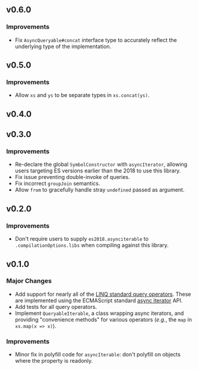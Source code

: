 ## v0.6.0

### Improvements

- Fix `AsyncQueryable#concat` interface type to accurately reflect the underlying type of the
  implementation.

## v0.5.0

### Improvements

- Allow `xs` and `ys` to be separate types in `xs.concat(ys)`.

## v0.4.0

## v0.3.0

### Improvements

- Re-declare the global `SymbolConstructor` with `asyncIterator`, allowing users targeting ES
  versions earlier than the 2018 to use this library.
- Fix issue preventing double-invoke of queries.
- Fix incorrect `groupJoin` semantics.
- Allow `from` to gracefully handle stray `undefined` passed as argument.

## v0.2.0

### Improvements

- Don't require users to supply `es2018.asynciterable` to `.compilationOptions.libs` when compiling
  against this library.

## v0.1.0

### Major Changes

- Add support for nearly all of the [LINQ standard query operators][linq-ops]. These are implemented
  using the ECMAScript standard [async iterator][async-iter] API.
- Add tests for all query operators.
- Implement `QueryableIterable`, a class wrapping async iterators, and providing
  "convenience methods" for various operators (_e.g._, the `map` in `xs.map(x =>
  x)`).

### Improvements

- Minor fix in polyfill code for `asyncIterable`: don't polyfill on objects where the property is
  readonly.

[linq-ops]: https://docs.microsoft.com/en-us/previous-versions/dotnet/articles/bb394939(v=msdn.10)
[async-iter]: https://github.com/tc39/proposal-async-iteration

